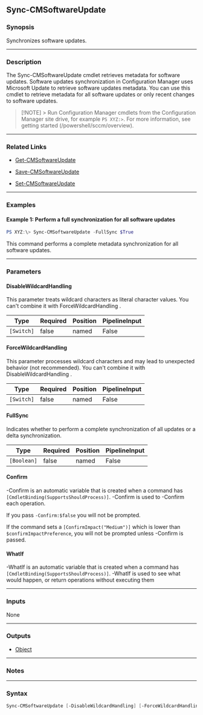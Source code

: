 Sync-CMSoftwareUpdate
---------------------




### Synopsis
Synchronizes software updates.



---


### Description

The Sync-CMSoftwareUpdate cmdlet retrieves metadata for software updates. Software updates synchronization in Configuration Manager uses Microsoft Update to retrieve software updates metadata. You can use this cmdlet to retrieve metadata for all software updates or only recent changes to software updates.



> [!NOTE] > Run Configuration Manager cmdlets from the Configuration Manager site drive, for example `PS XYZ:>`. For more information, see getting started (/powershell/sccm/overview).



---


### Related Links
* [Get-CMSoftwareUpdate](Get-CMSoftwareUpdate)



* [Save-CMSoftwareUpdate](Save-CMSoftwareUpdate)



* [Set-CMSoftwareUpdate](Set-CMSoftwareUpdate)





---


### Examples
#### Example 1: Perform a full synchronization for all software updates
```PowerShell
PS XYZ:\> Sync-CMSoftwareUpdate -FullSync $True
```
This command performs a complete metadata synchronization for all software updates.


---


### Parameters
#### **DisableWildcardHandling**

This parameter treats wildcard characters as literal character values. You can't combine it with ForceWildcardHandling .






|Type      |Required|Position|PipelineInput|
|----------|--------|--------|-------------|
|`[Switch]`|false   |named   |False        |



#### **ForceWildcardHandling**

This parameter processes wildcard characters and may lead to unexpected behavior (not recommended). You can't combine it with DisableWildcardHandling .






|Type      |Required|Position|PipelineInput|
|----------|--------|--------|-------------|
|`[Switch]`|false   |named   |False        |



#### **FullSync**

Indicates whether to perform a complete synchronization of all updates or a delta synchronization.






|Type       |Required|Position|PipelineInput|
|-----------|--------|--------|-------------|
|`[Boolean]`|false   |named   |False        |



#### **Confirm**
-Confirm is an automatic variable that is created when a command has ```[CmdletBinding(SupportsShouldProcess)]```.
-Confirm is used to -Confirm each operation.

If you pass ```-Confirm:$false``` you will not be prompted.


If the command sets a ```[ConfirmImpact("Medium")]``` which is lower than ```$confirmImpactPreference```, you will not be prompted unless -Confirm is passed.

#### **WhatIf**
-WhatIf is an automatic variable that is created when a command has ```[CmdletBinding(SupportsShouldProcess)]```.
-WhatIf is used to see what would happen, or return operations without executing them


---


### Inputs
None





---


### Outputs
* [Object](https://learn.microsoft.com/en-us/dotnet/api/System.Object)






---


### Notes




---


### Syntax
```PowerShell
Sync-CMSoftwareUpdate [-DisableWildcardHandling] [-ForceWildcardHandling] [-FullSync <Boolean>] [-Confirm] [-WhatIf] [<CommonParameters>]
```
